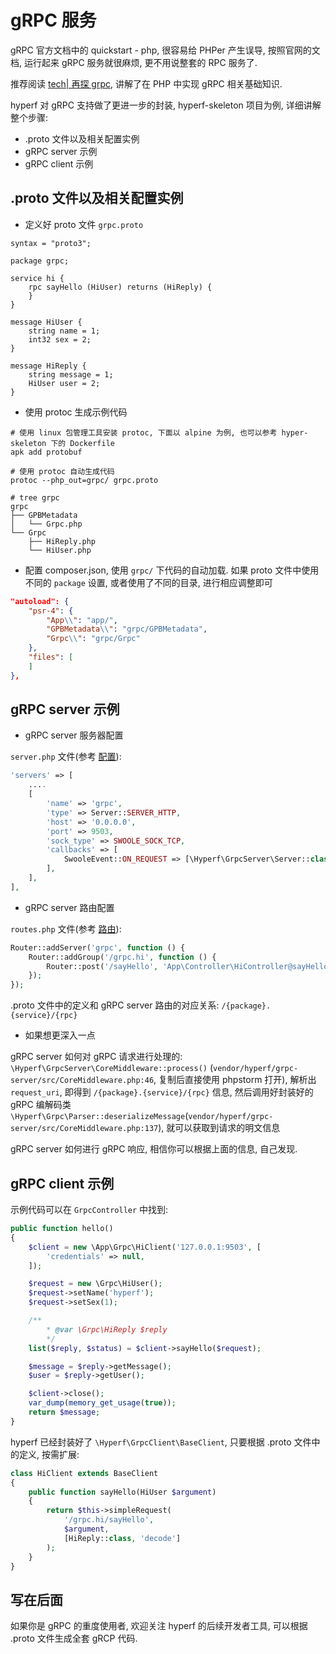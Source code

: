 # gRPC 服务

gRPC 官方文档中的 quickstart - php, 很容易给 PHPer 产生误导, 按照官网的文档, 运行起来 gRPC 服务就很麻烦, 更不用说整套的 RPC 服务了.

推荐阅读 [tech| 再探 grpc](https://www.jianshu.com/p/f3221df39e6f), 讲解了在 PHP 中实现 gRPC 相关基础知识.

hyperf 对 gRPC 支持做了更进一步的封装, hyperf-skeleton 项目为例, 详细讲解整个步骤:

- .proto 文件以及相关配置实例
- gRPC server 示例
- gRPC client 示例

## .proto 文件以及相关配置实例

- 定义好 proto 文件 `grpc.proto`

```proto3
syntax = "proto3";

package grpc;

service hi {
    rpc sayHello (HiUser) returns (HiReply) {
    }
}

message HiUser {
    string name = 1;
    int32 sex = 2;
}

message HiReply {
    string message = 1;
    HiUser user = 2;
}
```

- 使用 protoc 生成示例代码

```
# 使用 linux 包管理工具安装 protoc, 下面以 alpine 为例, 也可以参考 hyper-skeleton 下的 Dockerfile
apk add protobuf

# 使用 protoc 自动生成代码
protoc --php_out=grpc/ grpc.proto

# tree grpc
grpc
├── GPBMetadata
│   └── Grpc.php
└── Grpc
    ├── HiReply.php
    └── HiUser.php
```

- 配置 composer.json, 使用 `grpc/` 下代码的自动加载. 如果 proto 文件中使用不同的 `package` 设置, 或者使用了不同的目录, 进行相应调整即可

```json
"autoload": {
    "psr-4": {
        "App\\": "app/",
        "GPBMetadata\\": "grpc/GPBMetadata",
        "Grpc\\": "grpc/Grpc"
    },
    "files": [
    ]
},
```

## gRPC server 示例

- gRPC server 服务器配置

`server.php` 文件(参考 [配置](zh/config.md)):

```php
'servers' => [
    ....
    [
        'name' => 'grpc',
        'type' => Server::SERVER_HTTP,
        'host' => '0.0.0.0',
        'port' => 9503,
        'sock_type' => SWOOLE_SOCK_TCP,
        'callbacks' => [
            SwooleEvent::ON_REQUEST => [\Hyperf\GrpcServer\Server::class, 'onRequest'],
        ],
    ],
],
```

- gRPC server 路由配置

`routes.php` 文件(参考 [路由](zh/router.md)):

```php
Router::addServer('grpc', function () {
    Router::addGroup('/grpc.hi', function () {
        Router::post('/sayHello', 'App\Controller\HiController@sayHello');
    });
});
```

.proto 文件中的定义和 gRPC server 路由的对应关系: `/{package}.{service}/{rpc}`

- 如果想更深入一点

gRPC server 如何对 gRPC 请求进行处理的: `\Hyperf\GrpcServer\CoreMiddleware::process()` (`vendor/hyperf/grpc-server/src/CoreMiddleware.php:46`, 复制后直接使用 phpstorm 打开), 解析出 `request_uri`, 即得到 `/{package}.{service}/{rpc}` 信息, 然后调用好封装好的 gRPC 编解码类 `\Hyperf\Grpc\Parser::deserializeMessage`(`vendor/hyperf/grpc-server/src/CoreMiddleware.php:137`), 就可以获取到请求的明文信息

gRPC server 如何进行 gRPC 响应, 相信你可以根据上面的信息, 自己发现.

## gRPC client 示例

示例代码可以在 `GrpcController` 中找到:

```php
public function hello()
{
    $client = new \App\Grpc\HiClient('127.0.0.1:9503', [
        'credentials' => null,
    ]);

    $request = new \Grpc\HiUser();
    $request->setName('hyperf');
    $request->setSex(1);

    /**
        * @var \Grpc\HiReply $reply
        */
    list($reply, $status) = $client->sayHello($request);

    $message = $reply->getMessage();
    $user = $reply->getUser();

    $client->close();
    var_dump(memory_get_usage(true));
    return $message;
}
```

hyperf 已经封装好了 `\Hyperf\GrpcClient\BaseClient`, 只要根据 .proto 文件中的定义, 按需扩展:

```php
class HiClient extends BaseClient
{
    public function sayHello(HiUser $argument)
    {
        return $this->simpleRequest(
            '/grpc.hi/sayHello',
            $argument,
            [HiReply::class, 'decode']
        );
    }
}
```

## 写在后面

如果你是 gRPC 的重度使用者, 欢迎关注 hyperf 的后续开发者工具, 可以根据 .proto 文件生成全套 gRCP 代码.